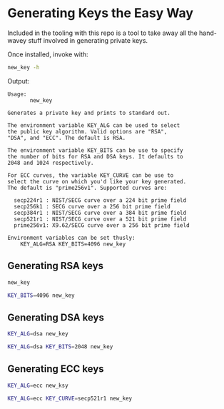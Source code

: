 # Generating Keys the Easy Way

Included in the tooling with this repo is a tool to take
away all the hand-wavey stuff involved in generating private keys.

Once installed, invoke with:

```bash
new_key -h
```

Output:
```
Usage:
       new_key

Generates a private key and prints to standard out.

The environment variable KEY_ALG can be used to select
the public key algorithm. Valid options are "RSA",
"DSA", and "ECC". The default is RSA.

The environment variable KEY_BITS can be use to specify
the number of bits for RSA and DSA keys. It defaults to
2048 and 1024 respectively.

For ECC curves, the variable KEY_CURVE can be use to
select the curve on which you'd like your key generated.
The default is "prime256v1". Supported curves are:

  secp224r1 : NIST/SECG curve over a 224 bit prime field
  secp256k1 : SECG curve over a 256 bit prime field
  secp384r1 : NIST/SECG curve over a 384 bit prime field
  secp521r1 : NIST/SECG curve over a 521 bit prime field
  prime256v1: X9.62/SECG curve over a 256 bit prime field

Environment variables can be set thusly:
    KEY_ALG=RSA KEY_BITS=4096 new_key
```


## Generating RSA keys

```bash
new_key
```

```bash
KEY_BITS=4096 new_key
```

## Generating DSA keys

```bash
KEY_ALG=dsa new_key
```

```bash
KEY_ALG=dsa KEY_BITS=2048 new_key
```
## Generating ECC keys

```bash
KEY_ALG=ecc new_ksy
```

```bash
KEY_ALG=ecc KEY_CURVE=secp521r1 new_key
```

